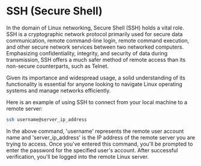 # SSH (Secure Shell) 

In the domain of Linux networking, Secure Shell (SSH) holds a vital role. SSH is a cryptographic network protocol primarily used for secure data communication, remote command-line login, remote command execution, and other secure network services between two networked computers. Emphasizing confidentiality, integrity, and security of data during transmission, SSH offers a much safer method of remote access than its non-secure counterparts, such as Telnet.

Given its importance and widespread usage, a solid understanding of its functionality is essential for anyone looking to navigate Linux operating systems and manage networks efficiently. 

Here is an example of using SSH to connect from your local machine to a remote server:

```bash
ssh username@server_ip_address
```

In the above command, 'username' represents the remote user account name and 'server_ip_address' is the IP address of the remote server you are trying to access. Once you've entered this command, you'll be prompted to enter the password for the specified user's account. After successful verification, you'll be logged into the remote Linux server.